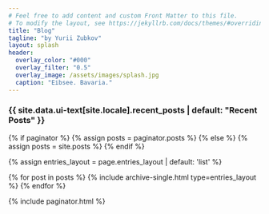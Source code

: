 ```yaml
---
# Feel free to add content and custom Front Matter to this file.
# To modify the layout, see https://jekyllrb.com/docs/themes/#overriding-theme-defaults
title: "Blog"
tagline: "by Yurii Zubkov"
layout: splash
header:
  overlay_color: "#000"
  overlay_filter: "0.5"
  overlay_image: /assets/images/splash.jpg
  caption: "Eibsee. Bavaria."
---
```

<h3 class="archive__subtitle">{{ site.data.ui-text[site.locale].recent_posts | default: "Recent Posts" }}</h3>

{% if paginator %}
  {% assign posts = paginator.posts %}
{% else %}
  {% assign posts = site.posts %}
{% endif %}

{% assign entries_layout = page.entries_layout | default: 'list' %}
<div class="entries-{{ entries_layout }}">
  {% for post in posts %}
    {% include archive-single.html type=entries_layout %}
  {% endfor %}
</div>

{% include paginator.html %}